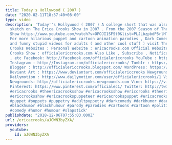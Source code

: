 ```yaml
---
title: Today's Hollywood ( 2007 )
date: "2020-02-11T18:37:40+08:00"
type: video
description: 'Today''s Hollywood ( 2007 ) A college short that was also used as a
  sketch on The Erica Crooks Show in 2007 . From the 2007 Season of The Erica Crooks
  Show https://www.youtube.com/watch?v=OFOJI1SFSt0&list=PLJLbzpbdP5rlHT7Xm6WNl1CQx9Pv4Q6S6
  For more hilarious puppet and cartoon animation parodies , Dark Comedy humor , satires
  and funny stupid videos for adults ( and other cool stuff ) visit The Official Erica
  Crooks Websites : Personal Website : ericacrooks.com Official Website for The Erica
  Crooks Show : officialericcrooks.com Also Like , Subscribe , Notification Bell thingy
  , etc Facebook: http://facebook.com/officialericcrooks YouTube : http://youtube.com/user/officialericcrooks
  Instagram : http://Instagram.com/officialericcrooks/ Tumblr : https://officialericcrooks.tumblr.com/
  Blogger : http://officialericcrooks.blogspot.com/ WordPress: https://officialericcrooks.wordpress.com
  Deviant Art : https://www.deviantart.com/officialericcrooks Newgrounds: http://officialericcrooks.newgrounds.com/follow
  Dailymotion : http://www.dailymotion.com/user/officialericcrooks/1 Vimeo: https://vimeo.com/officialericcrooks
  Newgrounds: http://officialericcrooks.newgrounds.com Vine: https://vine.co/u/1257143407999610880
  Pinterest: https://www.pinterest.com/officialec1/ Twitter: http://twitter.com/crooks_erica
  #ericacrooks #theericacrooksshow #ericacrooksshow #ericcrooks #theericcrooksshow
  #ericcrooksshow #ericacrookspuppeteer #ericacrookspuppet #ericacrookspuppets #satire
  #puppet #puppets #puppetry #adultpuppetry #darkcomedy #darkhumor #darkhumour #blackcomedy
  #blackhumor #blackhumour #parody #parodies #cartoons #cartoon #politicalsatire #funny
  #comedy #humor #humour #slapstick'
publishdate: "2018-12-06T07:55:03.000Z"
url: /ericacrooks/aJGWN3byZXA/
providers:
  youtube:
    id: aJGWN3byZXA
---
```


